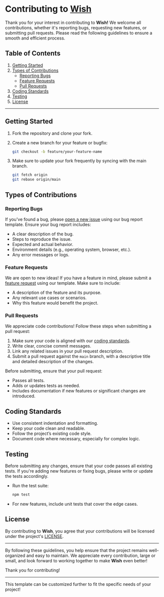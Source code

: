 # Contributing to [Wish](https://github.com/k4itrun/DiscordTokenGrabber)

Thank you for your interest in contributing to **Wish!** We welcome all contributions, whether it's reporting bugs, requesting new features, or submitting pull requests. Please read the following guidelines to ensure a smooth and efficient process.

## Table of Contents

1. [Getting Started](#getting-started)
2. [Types of Contributions](#types-of-contributions)
   - [Reporting Bugs](#reporting-bugs)
   - [Feature Requests](#feature-requests)
   - [Pull Requests](#pull-requests)
3. [Coding Standards](#coding-standards)
4. [Testing](#testing)
5. [License](#license)

---

## Getting Started

1. Fork the repository and clone your fork.
2. Create a new branch for your feature or bugfix:
   ```bash
   git checkout -b feature/your-feature-name
   ```
3. Make sure to update your fork frequently by syncing with the main branch.

   ```bash
   git fetch origin
   git rebase origin/main
   ```

## Types of Contributions

### Reporting Bugs

If you've found a bug, please [open a new issue](.github/ISSUE_TEMPLATE/bug_report.md) using our bug report template. Ensure your bug report includes:

- A clear description of the bug.
- Steps to reproduce the issue.
- Expected and actual behavior.
- Environment details (e.g., operating system, browser, etc.).
- Any error messages or logs.

### Feature Requests

We are open to new ideas! If you have a feature in mind, please submit a [feature request](.github/ISSUE_TEMPLATE/feature_request.md) using our template. Make sure to include:

- A description of the feature and its purpose.
- Any relevant use cases or scenarios.
- Why this feature would benefit the project.

### Pull Requests

We appreciate code contributions! Follow these steps when submitting a pull request:

1. Make sure your code is aligned with our [coding standards](#coding-standards).
2. Write clear, concise commit messages.
3. Link any related issues in your pull request description.
4. Submit a pull request against the `main` branch, with a descriptive title and detailed description of the changes.

Before submitting, ensure that your pull request:

- Passes all tests.
- Adds or updates tests as needed.
- Includes documentation if new features or significant changes are introduced.

## Coding Standards

- Use consistent indentation and formatting.
- Keep your code clean and readable.
- Follow the project’s existing code style.
- Document code where necessary, especially for complex logic.

## Testing

Before submitting any changes, ensure that your code passes all existing tests. If you're adding new features or fixing bugs, please write or update the tests accordingly.

- Run the test suite:
  ```bash
  npm test
  ```
- For new features, include unit tests that cover the edge cases.

## License

By contributing to **Wish**, you agree that your contributions will be licensed under the project's [LICENSE](LICENSE).

---

By following these guidelines, you help ensure that the project remains well-organized and easy to maintain. We appreciate every contribution, large or small, and look forward to working together to make **Wish** even better!

Thank you for contributing!

---

This template can be customized further to fit the specific needs of your project!